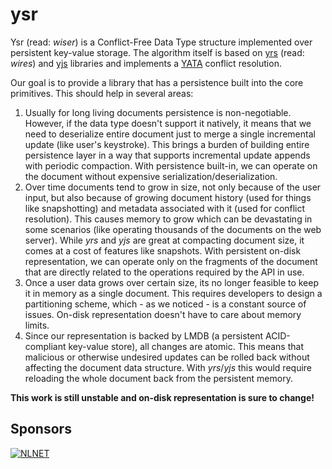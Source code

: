 # ysr

Ysr (read: *wiser*) is a Conflict-Free Data Type structure implemented over persistent key-value storage. The algorithm
itself is based on [yrs](https://docs.rs/yrs/latest/yrs/) (read: *wires*) and [yjs](https://yjs.dev) libraries
and implements a [YATA](https://www.bartoszsypytkowski.com/yata/) conflict resolution.

Our goal is to provide a library that has a persistence built into the core primitives. This should help in several
areas:

1. Usually for long living documents persistence is non-negotiable. However, if the data type doesn't support it
   natively, it means that we need to deserialize entire document just to merge a single incremental update (like user's
   keystroke). This brings a burden of building entire persistence layer in a way that supports incremental update
   appends with periodic compaction. With persistence built-in, we can operate on the document without expensive
   serialization/deserialization.
2. Over time documents tend to grow in size, not only because of the user input, but also because of growing document
   history (used for things like snapshotting) and metadata associated with it (used for conflict resolution). This
   causes memory to grow which can be devastating in some scenarios (like operating thousands of the documents on the
   web server). While *yrs* and *yjs* are great at compacting document size, it comes at a cost of features like
   snapshots. With persistent on-disk representation, we can operate only on the fragments of the document that are
   directly related to the operations required by the API in use.
3. Once a user data grows over certain size, its no longer feasible to keep it in memory as a single document. This
   requires developers to design a partitioning scheme, which - as we noticed - is a constant source of issues.
   On-disk representation doesn't have to care about memory limits.
4. Since our representation is backed by LMDB (a persistent ACID-compliant key-value store), all changes are atomic.
   This means that malicious or otherwise undesired updates can be rolled back without affecting the document data
   structure. With *yrs*/*yjs* this would require reloading the whole document back from the persistent memory.

**This work is still unstable and on-disk representation is sure to change!**

## Sponsors

[![NLNET](https://nlnet.nl/image/logo_nlnet.svg)](https://nlnet.nl/)